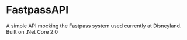 # FastpassAPI


A simple API mocking the Fastpass system used currently at Disneyland. Built on .Net Core 2.0
